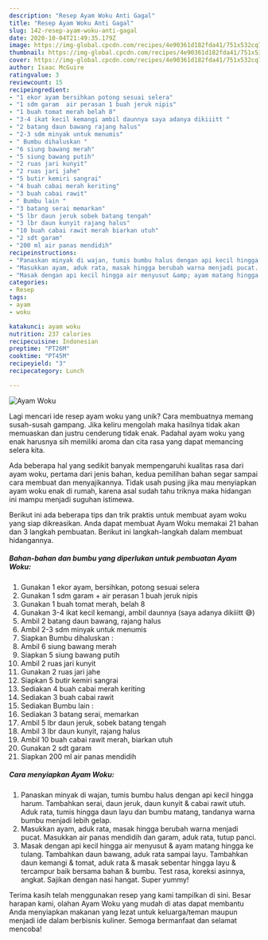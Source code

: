```yaml
---
description: "Resep Ayam Woku Anti Gagal"
title: "Resep Ayam Woku Anti Gagal"
slug: 142-resep-ayam-woku-anti-gagal
date: 2020-10-04T21:49:35.179Z
image: https://img-global.cpcdn.com/recipes/4e90361d182fda41/751x532cq70/ayam-woku-foto-resep-utama.jpg
thumbnail: https://img-global.cpcdn.com/recipes/4e90361d182fda41/751x532cq70/ayam-woku-foto-resep-utama.jpg
cover: https://img-global.cpcdn.com/recipes/4e90361d182fda41/751x532cq70/ayam-woku-foto-resep-utama.jpg
author: Isaac McGuire
ratingvalue: 3
reviewcount: 15
recipeingredient:
- "1 ekor ayam bersihkan potong sesuai selera"
- "1 sdm garam  air perasan 1 buah jeruk nipis"
- "1 buah tomat merah belah 8"
- "3-4 ikat kecil kemangi ambil daunnya saya adanya dikiiitt "
- "2 batang daun bawang rajang halus"
- "2-3 sdm minyak untuk menumis"
- " Bumbu dihaluskan "
- "6 siung bawang merah"
- "5 siung bawang putih"
- "2 ruas jari kunyit"
- "2 ruas jari jahe"
- "5 butir kemiri sangrai"
- "4 buah cabai merah keriting"
- "3 buah cabai rawit"
- " Bumbu lain "
- "3 batang serai memarkan"
- "5 lbr daun jeruk sobek batang tengah"
- "3 lbr daun kunyit rajang halus"
- "10 buah cabai rawit merah biarkan utuh"
- "2 sdt garam"
- "200 ml air panas mendidih"
recipeinstructions:
- "Panaskan minyak di wajan, tumis bumbu halus dengan api kecil hingga harum. Tambahkan serai, daun jeruk, daun kunyit &amp; cabai rawit utuh. Aduk rata, tumis hingga daun layu dan bumbu matang, tandanya warna bumbu menjadi lebih gelap."
- "Masukkan ayam, aduk rata, masak hingga berubah warna menjadi pucat. Masukkan air panas mendidih dan garam, aduk rata, tutup panci."
- "Masak dengan api kecil hingga air menyusut &amp; ayam matang hingga ke tulang. Tambahkan daun bawang, aduk rata sampai layu. Tambahkan daun kemangi &amp; tomat, aduk rata &amp; masak sebentar hingga layu &amp; tercampur baik bersama bahan &amp; bumbu. Test rasa, koreksi asinnya, angkat. Sajikan dengan nasi hangat. Super yummy!"
categories:
- Resep
tags:
- ayam
- woku

katakunci: ayam woku 
nutrition: 237 calories
recipecuisine: Indonesian
preptime: "PT26M"
cooktime: "PT45M"
recipeyield: "3"
recipecategory: Lunch

---
```



![Ayam Woku](https://img-global.cpcdn.com/recipes/4e90361d182fda41/751x532cq70/ayam-woku-foto-resep-utama.jpg)

Lagi mencari ide resep ayam woku yang unik? Cara membuatnya memang susah-susah gampang. Jika keliru mengolah maka hasilnya tidak akan memuaskan dan justru cenderung tidak enak. Padahal ayam woku yang enak harusnya sih memiliki aroma dan cita rasa yang dapat memancing selera kita.



Ada beberapa hal yang sedikit banyak mempengaruhi kualitas rasa dari ayam woku, pertama dari jenis bahan, kedua pemilihan bahan segar sampai cara membuat dan menyajikannya. Tidak usah pusing jika mau menyiapkan ayam woku enak di rumah, karena asal sudah tahu triknya maka hidangan ini mampu menjadi suguhan istimewa.


Berikut ini ada beberapa tips dan trik praktis untuk membuat ayam woku yang siap dikreasikan. Anda dapat membuat Ayam Woku memakai 21 bahan dan 3 langkah pembuatan. Berikut ini langkah-langkah dalam membuat hidangannya.

<!--inarticleads1-->

##### Bahan-bahan dan bumbu yang diperlukan untuk pembuatan Ayam Woku:

1. Gunakan 1 ekor ayam, bersihkan, potong sesuai selera
1. Gunakan 1 sdm garam + air perasan 1 buah jeruk nipis
1. Gunakan 1 buah tomat merah, belah 8
1. Gunakan 3-4 ikat kecil kemangi, ambil daunnya (saya adanya dikiiitt 😅)
1. Ambil 2 batang daun bawang, rajang halus
1. Ambil 2-3 sdm minyak untuk menumis
1. Siapkan  Bumbu dihaluskan :
1. Ambil 6 siung bawang merah
1. Siapkan 5 siung bawang putih
1. Ambil 2 ruas jari kunyit
1. Gunakan 2 ruas jari jahe
1. Siapkan 5 butir kemiri sangrai
1. Sediakan 4 buah cabai merah keriting
1. Sediakan 3 buah cabai rawit
1. Sediakan  Bumbu lain :
1. Sediakan 3 batang serai, memarkan
1. Ambil 5 lbr daun jeruk, sobek batang tengah
1. Ambil 3 lbr daun kunyit, rajang halus
1. Ambil 10 buah cabai rawit merah, biarkan utuh
1. Gunakan 2 sdt garam
1. Siapkan 200 ml air panas mendidih




<!--inarticleads2-->

##### Cara menyiapkan Ayam Woku:

1. Panaskan minyak di wajan, tumis bumbu halus dengan api kecil hingga harum. Tambahkan serai, daun jeruk, daun kunyit &amp; cabai rawit utuh. Aduk rata, tumis hingga daun layu dan bumbu matang, tandanya warna bumbu menjadi lebih gelap.
1. Masukkan ayam, aduk rata, masak hingga berubah warna menjadi pucat. Masukkan air panas mendidih dan garam, aduk rata, tutup panci.
1. Masak dengan api kecil hingga air menyusut &amp; ayam matang hingga ke tulang. Tambahkan daun bawang, aduk rata sampai layu. Tambahkan daun kemangi &amp; tomat, aduk rata &amp; masak sebentar hingga layu &amp; tercampur baik bersama bahan &amp; bumbu. Test rasa, koreksi asinnya, angkat. Sajikan dengan nasi hangat. Super yummy!




Terima kasih telah menggunakan resep yang kami tampilkan di sini. Besar harapan kami, olahan Ayam Woku yang mudah di atas dapat membantu Anda menyiapkan makanan yang lezat untuk keluarga/teman maupun menjadi ide dalam berbisnis kuliner. Semoga bermanfaat dan selamat mencoba!
